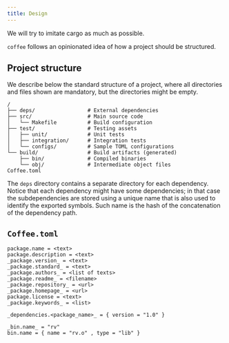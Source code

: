 ```yaml
---
title: Design
---
```


We will try to imitate cargo as much as possible.

`coffee` follows an opinionated idea of how a project should be structured.

## Project structure

We describe below the standard structure of a project, where all directories and
files shown are mandatory, but the directories might be empty.

```
/
├── deps/                 # External dependencies
├── src/                  # Main source code
│   └── Makefile          # Build configuration
├── test/                 # Testing assets
│   ├── unit/             # Unit tests
│   ├── integration/      # Integration tests
│   └── configs/          # Sample TOML configurations
└── build/                # Build artifacts (generated)
    ├── bin/              # Compiled binaries
    └── obj/              # Intermediate object files
Coffee.toml
```

The `deps` directory contains a separate directory for each dependency.
Notice that each dependency might have some dependencies; in that case the
subdependencies are stored using a unique name that is also used to identify the
exported symbols. Such name is the hash of the concatenation of the dependency
path.

##  `Coffee.toml`

```
package.name = <text>
package.description = <text>
_package.version_ = <text>
_package.standard_ = <text>
_package.authors_ = <list of texts>
_package.readme_ = <filename>
_package.repository_ = <url>
_package.homepage_ = <url> 
package.license = <text>
_package.keywords_ = <list>

_dependencies.<package_name>_ = { version = "1.0" }

_bin.name_ = "rv"
bin.name = { name = "rv.o" , type = "lib" }
```


